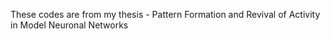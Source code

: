 These codes are from my thesis - Pattern Formation and Revival of Activity in Model Neuronal Networks
